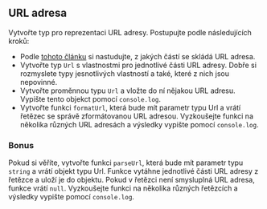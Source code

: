## URL adresa

Vytvořte typ pro reprezentaci URL adresy. Postupujte podle následujících kroků:

- Podle [tohoto článku](https://medium.com/@joseph.pyram/9-parts-of-a-url-that-you-should-know-89fea8e11713 '9 Parts of a URL You Should Know') si nastudujte, z jakých částí se skládá URL adresa.
- Vytvořte typ `Url` s vlastnostmi pro jednotlivé části URL adresy. Dobře si rozmyslete typy jesnotlivých vlastností a také, které z nich jsou nepovinné.
- Vytvořte proměnnou typu `Url` a vložte do ní nějakou URL adresu. Vypište tento objekct pomocí `console.log`.
- Vytvořte funkci `formatUrl`, která bude mít parametr typu Url a vrátí řetězec se správě zformátovanou URL adresou. Vyzkoušejte funkci na několika různých URL adresách a výsledky vypište pomocí `console.log`.

### Bonus

Pokud si věříte, vytvořte funkci `parseUrl`, která bude mít parametr typu `string` a vrátí objekt typu Url. Funkce vytáhne jednotlivé části URL adresy z řetězce a uloží je do objektu. Pokud v řetězci není smysluplná URL adresa, funkce vrátí `null`. Vyzkoušejte funkci na několika různých řetězcích a výsledky vypište pomocí `console.log`.
